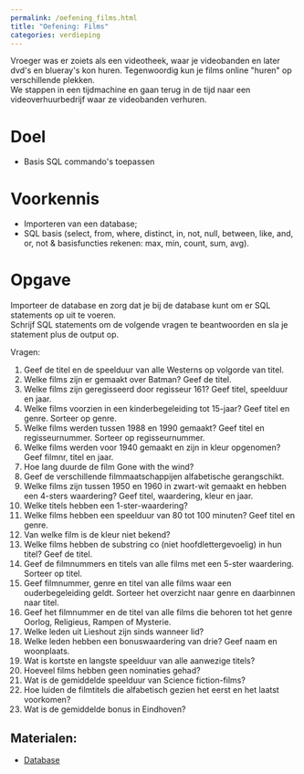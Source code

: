 ```yaml
---
permalink: /oefening_films.html
title: "Oefening: Films"
categories: verdieping
---
```


Vroeger was er zoiets als een videotheek, waar je videobanden en later dvd's en blueray's kon huren. Tegenwoordig kun je films online "huren" op verschillende plekken.    
We stappen in een tijdmachine en gaan terug in de tijd naar een  videoverhuurbedrijf waar ze videobanden verhuren.

# Doel
- Basis SQL commando's toepassen

# Voorkennis
- Importeren van een database;
- SQL basis (select, from, where, distinct, in, not, null, between, like, and, or, not & basisfuncties rekenen: max, min, count, sum, avg).

# Opgave
Importeer de database en zorg dat je bij de database kunt om er SQL statements op uit te voeren.   
Schrijf SQL statements om de volgende vragen te beantwoorden en sla je statement plus de output op.   

Vragen:
1. Geef de titel en de speelduur van alle Westerns op volgorde van titel. 
2. Welke films zijn er gemaakt over Batman? Geef de titel. 
3. Welke films zijn geregisseerd door regisseur 161? Geef titel, speelduur en jaar. 
4. Welke films voorzien in een kinderbegeleiding tot 15-jaar? Geef titel en genre. Sorteer op genre. 
5. Welke films werden tussen 1988 en 1990 gemaakt? Geef titel en regisseurnummer. Sorteer op regisseurnummer. 
6. Welke films werden voor 1940 gemaakt en zijn in kleur opgenomen? Geef filmnr, titel en jaar. 
7. Hoe lang duurde de film Gone with the wind?
8. Geef de verschillende filmmaatschappijen alfabetische gerangschikt. 
9. Welke films zijn tussen 1950 en 1960 in zwart-wit gemaakt en hebben een 4-sters waardering? Geef titel, waardering, kleur en jaar. 
10. Welke titels hebben een 1-ster-waardering? 
11. Welke films hebben een speelduur van 80 tot 100 minuten? Geef titel en genre.
12. Van welke film is de kleur niet bekend? 
13. Welke films hebben de substring co (niet hoofdlettergevoelig) in hun titel? Geef de titel. 
14. Geef de filmnummers en titels van alle films met een 5-ster waardering. Sorteer op titel. 
15. Geef filmnummer, genre en titel van alle films waar een ouderbegeleiding geldt. Sorteer het overzicht naar genre en daarbinnen naar titel. 
16. Geef het filmnummer en de titel van alle films die behoren tot het genre Oorlog, Religieus, Rampen of Mysterie. 
17. Welke leden uit Lieshout zijn sinds wanneer lid? 
18. Welke leden hebben een bonuswaardering van drie? Geef naam en woonplaats. 
19. Wat is kortste en langste speelduur van alle aanwezige titels? 
20. Hoeveel films hebben geen nominaties gehad? 
21. Wat is de gemiddelde speelduur van Science fiction-films? 
22. Hoe luiden de filmtitels die alfabetisch gezien het eerst en het laatst voorkomen? 
23. Wat is de gemiddelde bonus in Eindhoven? 


## Materialen:
- [Database](assets/file/DATABASE_FILM.zip)
